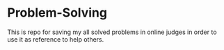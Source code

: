 # Problem-Solving
This is repo for saving my all solved problems in online judges in order to use it as reference to help others.
